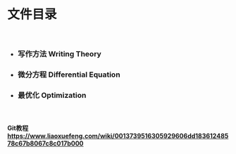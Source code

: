 # 文件目录
&nbsp;
&nbsp;
- ### 写作方法 Writing Theory
- ### 微分方程 Differential Equation
- ### 最优化 Optimization
&nbsp;
&nbsp;
#### Git教程 https://www.liaoxuefeng.com/wiki/0013739516305929606dd18361248578c67b8067c8c017b000 
